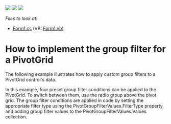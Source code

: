 <!-- default badges list -->
![](https://img.shields.io/endpoint?url=https://codecentral.devexpress.com/api/v1/VersionRange/128582199/13.1.4%2B)
[![](https://img.shields.io/badge/Open_in_DevExpress_Support_Center-FF7200?style=flat-square&logo=DevExpress&logoColor=white)](https://supportcenter.devexpress.com/ticket/details/E2315)
[![](https://img.shields.io/badge/📖_How_to_use_DevExpress_Examples-e9f6fc?style=flat-square)](https://docs.devexpress.com/GeneralInformation/403183)
<!-- default badges end -->
<!-- default file list -->
*Files to look at*:

* [Form1.cs](./CS/Form1.cs) (VB: [Form1.vb](./VB/Form1.vb))
<!-- default file list end -->
# How to implement the group filter for a PivotGrid


<p>The following example illustrates how to apply custom group filters to a PivotGrid control's data.</p><p>In this example, four preset group filter conditions can be applied to the PivotGrid. To switch between them, use the radio group above the pivot grid. The group filter conditions are applied in code by setting the appropriate filter type using the PivotGroupFilterValues.FilterType property, and adding group filter values to the PivotGroupFilterValues.Values collection.</p>

<br/>


